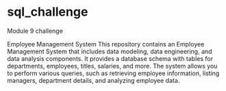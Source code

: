 # sql_challenge
Module 9 challenge

Employee Management System
This repository contains an Employee Management System that includes data modeling, data engineering, and data analysis components. It provides a database schema with tables for departments, employees, titles, salaries, and more. The system allows you to perform various queries, such as retrieving employee information, listing managers, department details, and analyzing employee data. 
